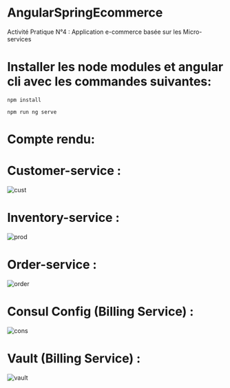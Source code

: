 # AngularSpringEcommerce
Activité Pratique N°4 :  Application e-commerce basée sur les Micro-services
# Installer les node modules et angular cli avec les commandes suivantes:
    npm install

    npm run ng serve
# Compte rendu: 
# Customer-service : 
![cust](https://github.com/itsmouhy/AngularSpringEcommerce/assets/100805135/03412128-93e5-458f-85fe-e327360e5e66)

# Inventory-service : 
![prod](https://github.com/itsmouhy/AngularSpringEcommerce/assets/100805135/7b8eb4de-8657-415c-b383-a8f03b0bce0d)

# Order-service : 
![order](https://github.com/itsmouhy/AngularSpringEcommerce/assets/100805135/e30563e3-3212-4ba7-bfbd-4c6fdec40a8e)

# Consul Config (Billing Service) : 
![cons](https://github.com/itsmouhy/AngularSpringEcommerce/assets/100805135/1381a533-5239-4a51-a6d5-c9592b9749fa)

# Vault (Billing Service) :
![vault](https://github.com/itsmouhy/AngularSpringEcommerce/assets/100805135/a788ab39-d105-4db4-9280-22c99b5c172a)






